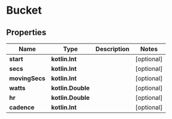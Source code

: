 
# Bucket

## Properties
Name | Type | Description | Notes
------------ | ------------- | ------------- | -------------
**start** | **kotlin.Int** |  |  [optional]
**secs** | **kotlin.Int** |  |  [optional]
**movingSecs** | **kotlin.Int** |  |  [optional]
**watts** | **kotlin.Double** |  |  [optional]
**hr** | **kotlin.Double** |  |  [optional]
**cadence** | **kotlin.Int** |  |  [optional]



